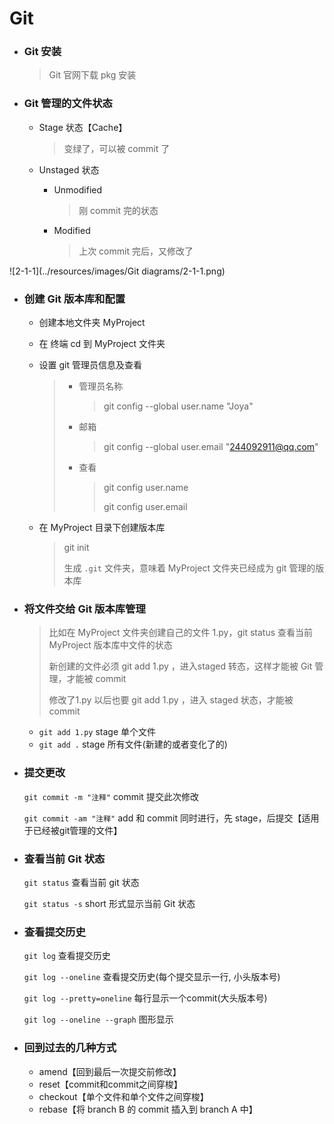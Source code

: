 #  Git

- ### Git 安装

  > Git 官网下载 pkg 安装

- ### Git 管理的文件状态

  - Stage 状态【Cache】

    > 变绿了，可以被 commit 了

  - Unstaged 状态

    - Unmodified

      > 刚 commit 完的状态

    - Modified

      > 上次 commit 完后，又修改了

![2-1-1](../resources/images/Git diagrams/2-1-1.png)

- ### 创建 Git 版本库和配置

  - 创建本地文件夹 MyProject

  - 在 终端 cd 到 MyProject 文件夹

  - 设置 git 管理员信息及查看

    > - 管理员名称
    >
    >   > git config --global user.name "Joya"
    >
    > - 邮箱
    >
    >   > git config --global user.email "244092911@qq.com"
    >
    > - 查看
    >
    >   > git config user.name
    >   >
    >   > git config user.email

  - 在 MyProject 目录下创建版本库 

    > git init
    >
    > 生成 `.git` 文件夹，意味着 MyProject 文件夹已经成为 git 管理的版本库

- ### 将文件交给 Git 版本库管理

  > 比如在 MyProject 文件夹创建自己的文件 1.py，git status 查看当前 MyProject 版本库中文件的状态
  >
  > 新创建的文件必须 git add 1.py ，进入staged 转态，这样才能被 Git 管理，才能被 commit
  >
  > 修改了1.py 以后也要 git add 1.py ，进入 staged 状态，才能被 commit

  - `git add 1.py` stage 单个文件
  - `git add .` stage 所有文件(新建的或者变化了的)

- ### 提交更改

  `git commit -m "注释"` commit 提交此次修改

  `git commit -am "注释"` add 和 commit 同时进行，先 stage，后提交【适用于已经被git管理的文件】

- ### 查看当前 Git 状态

  `git status` 查看当前 git 状态

  `git status -s` short 形式显示当前 Git 状态

- ### 查看提交历史

  `git log` 查看提交历史

  `git log --oneline` 查看提交历史(每个提交显示一行, 小头版本号)

  `git log --pretty=oneline`   每行显示一个commit(大头版本号)

  `git log --oneline --graph` 图形显示

- ### 回到过去的几种方式

  - amend【回到最后一次提交前修改】
  - reset【commit和commit之间穿梭】
  - checkout【单个文件和单个文件之间穿梭】
  - rebase【将 branch B 的 commit 插入到 branch A 中】

### 